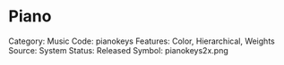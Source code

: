 # Piano

Category: Music
Code: pianokeys
Features: Color, Hierarchical, Weights
Source: System
Status: Released
Symbol: pianokeys2x.png